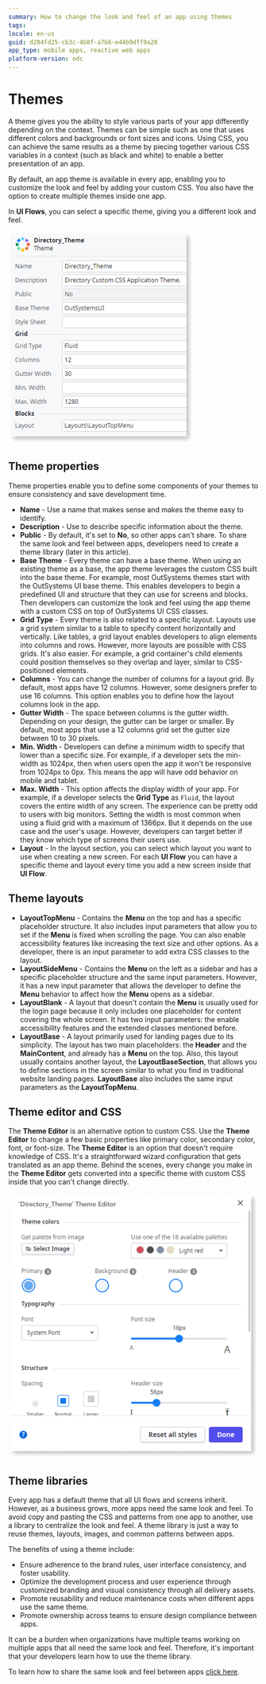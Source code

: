 ```yaml
---
summary: How to change the look and feel of an app using themes
tags:
locale: en-us
guid: d284fd25-cb3c-4b8f-a7b6-e44b9dff9a20
app_type: mobile apps, reactive web apps
platform-version: odc
---
```


# Themes

A theme gives you the ability to style various parts of your app differently depending on the context. Themes can be simple such as one that uses different colors and backgrounds or font sizes and icons. Using CSS, you can achieve the same results as a theme by piecing together various CSS variables in a context (such as black and white) to enable a better presentation of an app.

By default, an app theme is available in every app, enabling you to customize the look and feel by adding your custom CSS. You also have the option to create multiple themes inside one app.

In **UI Flows**, you can select a specific theme, giving you a different look and feel.

!["Application theme"](images/application-theme-ss.png "Application theme")

## Theme properties

Theme properties enable you to define some components of your themes to ensure consistency and save development time.

* **Name** - Use a name that makes sense and makes the theme easy to identify.
* **Description** - Use to describe specific information about the theme.
* **Public** - By default, it's set to **No**, so other apps can't share. To share the same look and feel between apps, developers need to create a theme library (later in this article).
* **Base Theme** - Every theme can have a base theme. When using an existing theme as a base, the app theme leverages the custom CSS built into the base theme. For example, most OutSystems themes start with the OutSystems UI base theme. This enables developers to begin a predefined UI and structure that they can use for screens and blocks. Then developers can customize the look and feel using the app theme with a custom CSS on top of OutSystems UI CSS classes.    
*  **Grid Type** - Every theme is also related to a specific layout. Layouts use a grid system similar to a table to specify content horizontally and vertically. Like tables, a grid layout enables developers to align elements into columns and rows. However, more layouts are possible with CSS grids. It's also easier. For example, a grid container's child elements could position themselves so they overlap and layer, similar to CSS-positioned elements.
* **Columns** - You can change the number of columns for a layout grid. By default, most apps have 12 columns. However, some designers prefer to use 16 columns. This option enables you to define how the layout columns look in the app.
* **Gutter Width** - The space between columns is the gutter width. Depending on your design, the gutter can be larger or smaller. By default, most apps that use a 12 columns grid set the gutter size between 10 to 30 pixels.
* **Min. Width** - Developers can define a minimum width to specify that lower than a specific size. For example, if a developer sets the min-width as 1024px, then when users open the app it won't be responsive from 1024px to 0px. This means the app will have odd behavior on mobile and tablet. 
* **Max. Width** - This option affects the display width of your app. For example, if a developer selects the **Grid Type** as `Fluid`, the layout covers the entire width of any screen. The experience can be pretty odd to users with big monitors. Setting the width is most common when using a fluid grid with a maximum of 1366px. But it depends on the use case and the user's usage. However, developers can target better if they know which type of screens their users use.
* **Layout** - In the layout section, you can select which layout you want to use when creating a new screen. For each **UI Flow** you can have a specific theme and layout every time you add a new screen inside that **UI Flow**.

## Theme layouts

* **LayoutTopMenu** - Contains the **Menu** on the top and has a specific placeholder structure. It also includes input parameters that allow you to set if the **Menu** is fixed when scrolling the page. You can also enable accessibility features like increasing the text size and other options. As a developer, there is an input parameter to add extra CSS classes to the layout.
* **LayoutSideMenu** - Contains the **Menu** on the left as a sidebar and has a specific placeholder structure and the same input parameters. However, it has a new input parameter that allows the developer to define the **Menu** behavior to affect how the **Menu** opens as a sidebar.
* **LayoutBlank** - A layout that doesn't contain the **Menu** is usually used for the login page because it only includes one placeholder for content covering the whole screen. It has two input parameters: the enable accessibility features and the extended classes mentioned before.
* **LayoutBase** - A layout primarily used for landing pages due to its simplicity. The layout has two main placeholders: the **Header** and the **MainContent**, and already has a **Menu** on the top. Also, this layout usually contains another layout, the **LayoutBaseSection**, that allows you to define sections in the screen similar to what you find in traditional website landing pages. **LayoutBase** also includes the same input parameters as the **LayoutTopMenu**.

## Theme editor and CSS

The **Theme Editor** is an alternative option to custom CSS. Use the **Theme Editor** to change a few basic properties like primary color, secondary color, font, or font-size. The **Theme Editor** is an option that doesn't require knowledge of CSS. It's a straightforward wizard configuration that gets translated as an app theme. Behind the scenes, every change you make in the **Theme Editor** gets converted into a specific theme with custom CSS inside that you can't change directly.

!["Theme Editor"](images/theme-editor-ss.png "Theme Editor")

## Theme libraries

Every app has a default theme that all UI flows and screens inherit. However, as a business grows, more apps need the same look and feel. To avoid copy and pasting the CSS and patterns from one app to another, use a library to centralize the look and feel. A theme library is just a way to reuse themes, layouts, images, and common patterns between apps.

The benefits of using a theme include: 

* Ensure adherence to the brand rules, user interface consistency, and foster usability.
* Optimize the development process and user experience through customized branding and visual consistency through all delivery assets.
* Promote reusability and reduce maintenance costs when different apps use the same theme.
* Promote ownership across teams to ensure design compliance between apps.

It can be a burden when organizations have multiple teams working on multiple apps that all need the same look and feel. Therefore, it's important that your developers learn how to use the theme library. 

To learn how to share the same look and feel between apps [click here](theme-library.md).
